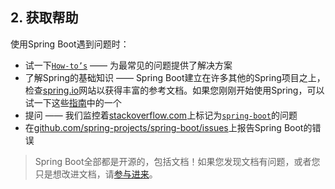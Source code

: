 ## 2. 获取帮助

使用Spring Boot遇到问题时：

- 试一下[`How-to’s`](../IX.‘How-to’_guides/README.md) —— 为最常见的问题提供了解决方案
- 了解Spring的基础知识 —— Spring Boot建立在许多其他的Spring项目之上，检查[spring.io](https://spring.io)网站以获得丰富的参考文档。如果您刚刚开始使用Spring，可以试一下这些[指南](https://spring.io/guides)中的一个
- 提问 —— 我们监控着[stackoverflow.com](https://stackoverflow.com)上标记为[`spring-boot`](https://stackoverflow.com/tags/spring-boot)的问题
- 在[github.com/spring-projects/spring-boot/issues](https://github.com/spring-projects/spring-boot/issues)上报告Spring Boot的错误

>Spring Boot全部都是开源的，包括文档！如果您发现文档有问题，或者您只是想改进文档，请[参与进来](https://github.com/spring-projects/spring-boot/tree/v1.5.21.RELEASE)。
